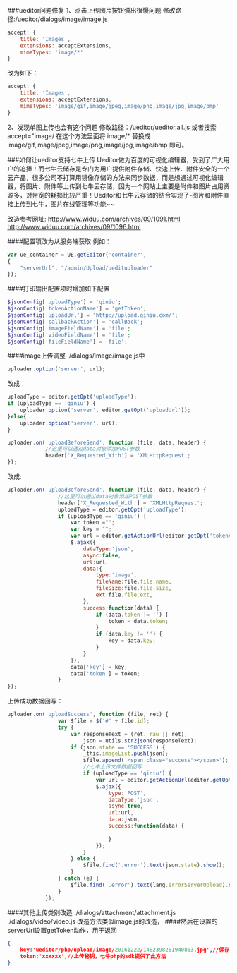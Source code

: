###ueditor问题修复
1、点击上传图片按钮弹出很慢问题
修改路径:/ueditor/dialogs/image/image.js
```javascript
accept: {
    title: 'Images',
    extensions: acceptExtensions,
    mimeTypes: 'image/*'
}
```
改为如下：
```javascript
accept: {
    title: 'Images',
    extensions: acceptExtensions,
    mimeTypes: 'image/gif,image/jpeg,image/png,image/jpg,image/bmp'
}
```
2、发现单图上传也会有这个问题
修改路径：/ueditor/ueditor.all.js
或者搜索 accept="image/ 在这个方法里面将 image/* 替换成 image/gif,image/jpeg,image/png,image/jpg,image/bmp 即可。


###如何让ueditor支持七牛上传
Ueditor做为百度的可视化编辑器，受到了广大用户的追捧！而七牛云储存是专门为用户提供附件存储、快速上传、附件安全的一个云产品，很多公司不打算用镜像存储的方法来同步数据，而是想通过可视化编辑器，将图片、附件等上传到七牛云存储，因为一个网站上主要是附件和图片占用资源多，对带宽的耗损比较严重！Ueditor和七牛云存储的结合实现了-图片和附件直接上传到七牛，图片在线管理等功能~~

改造参考网址:
http://www.widuu.com/archives/09/1091.html
http://www.widuu.com/archives/09/1096.html

####配置项改为从服务端获取
例如：
```javascript
var ue_container = UE.getEditor('container', 
{
    "serverUrl": "/admin/Upload/uedituploader"
});
```
####打印输出配置项时增加如下配置
```php
$jsonConfig['uploadType'] = 'qiniu';
$jsonConfig['tokenActionName'] = 'getToken';
$jsonConfig['uploadUrl'] = 'http://upload.qiniu.com/';
$jsonConfig['callbackAction'] = 'callBack';
$jsonConfig['imageFieldName'] = 'file';
$jsonConfig['videoFieldName'] = 'file';
$jsonConfig['fileFieldName'] = 'file';
```
####image上传调整
./dialogs/image/image.js中
```javascript
uploader.option('server', url);
```
改成：
```javascript
uploadType = editor.getOpt('uploadType');
if (uploadType == 'qiniu') {
    uploader.option('server', editor.getOpt('uploadUrl'));
}else{
    uploader.option('server', url);
}
```

```javascript
uploader.on('uploadBeforeSend', function (file, data, header) {
            //这里可以通过data对象添加POST参数
            header['X_Requested_With'] = 'XMLHttpRequest';
});
```
改成:
```javascript
uploader.on('uploadBeforeSend', function (file, data, header) {
                //这里可以通过data对象添加POST参数
                header['X_Requested_With'] = 'XMLHttpRequest';
                uploadType = editor.getOpt('uploadType');
                if (uploadType == 'qiniu') {
                    var token ="";
                    var key = "";
                    var url = editor.getActionUrl(editor.getOpt('tokenActionName'));
                    $.ajax({
                        dataType:'json',
                        async:false,
                        url:url,
                        data:{
                            type:'image',
                            fileName:file.file.name,
                            fileSize:file.file.size,
                            ext:file.file.ext,
                        },
                        success:function(data) {
                            if (data.token != '') {
                                token = data.token;
                            }
                            if (data.key != '') {
                                key = data.key;
                            }
                        }
                    });
                    data['key'] = key;
                    data['token'] = token;
                }
});
```
上传成功数据回写：
```javascript
uploader.on('uploadSuccess', function (file, ret) {
                var $file = $('#' + file.id);
                try {
                    var responseText = (ret._raw || ret),
                        json = utils.str2json(responseText);
                    if (json.state == 'SUCCESS') {
                        _this.imageList.push(json);
                        $file.append('<span class="success"></span>');
                        //七牛上传文件数据回写
                        if (uploadType == 'qiniu') {
                            var url = editor.getActionUrl(editor.getOpt('callbackAction'));
                            $.ajax({
                                type:'POST',
                                dataType:'json',
                                async:true,
                                url:url,
                                data:json,
                                success:function(data) {
                                    
                                }
                            });
                        }
                    } else {
                        $file.find('.error').text(json.state).show();
                    }
                } catch (e) {
                    $file.find('.error').text(lang.errorServerUpload).show();
                }
            });
```

####其他上传类别改造
./dialogs/attachment/attachment.js
./dialogs/video/video.js
改造方法类似image.js的改造，
####然后在设置的serverUrl设置getToken动作，用于返回
```json
{
    key:'ueditor/php/upload/image/20161222/1482398281940863.jpg',//保存到七牛上的图片路径
    token:'xxxxxx',//上传秘钥，七牛php的sdk提供了此方法
}
```
